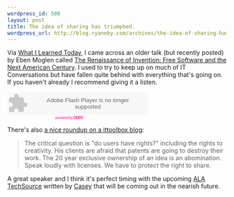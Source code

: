 ```yaml
--- 
wordpress_id: 508
layout: post
title: The idea of sharing has triumphed.
wordpress_url: http://blog.ryaneby.com/archives/the-idea-of-sharing-has-triumphed/
---
```

Via <a href="http://www.web2learning.net/archives/957">What I Learned Today</a>, I came across an older talk (but recently posted) by Eben Moglen called <a href="http://osc.gigavox.com/shows/detail1712.html">The Renaissance of Invention: Free Software and the Next American Century</a>. I used to try to keep up on much of IT Conversations but have fallen quite behind with everything that's going on. If you haven't already I recommend giving it a listen.

<embed src="http://odeo.com/flash/audio_player_black.swf" quality="high" width="322" height="54" name="odeo_player_black" align="middle" allowScriptAccess="always" wmode="transparent"  type="application/x-shockwave-flash" flashvars="type=audio&id=11165873" pluginspage="http://www.macromedia.com/go/getflashplayer" /></embed><br /><a style="font-size: 9px; padding-left: 110px; color: #f39; letter-spacing: -1px; text-decoration: none" href="http://odeo.com/audio/11165873/view">powered by <strong>ODEO</strong></a>

There's also <a href="http://blogs.ittoolbox.com/unix/bsd/archives/oscon-day-5-10795">a nice roundup on a ittoolbox blog</a>:

<blockquote>The critical question is "do users have rights?" including the rights to creativity. His clients are afraid that patents are going to destroy their work. The 20 year exclusive ownership of an idea is an abomination. Speak loudly with licenses. We have to protect the right to share.</blockquote>

A great speaker and I think it's perfect timing with the upcoming <a href="http://www.techsource.ala.org:80/ltr/">ALA TechSource</a> written by <a href="http://maisonbisson.com/blog/">Casey</a> that will be coming out in the nearish future.
